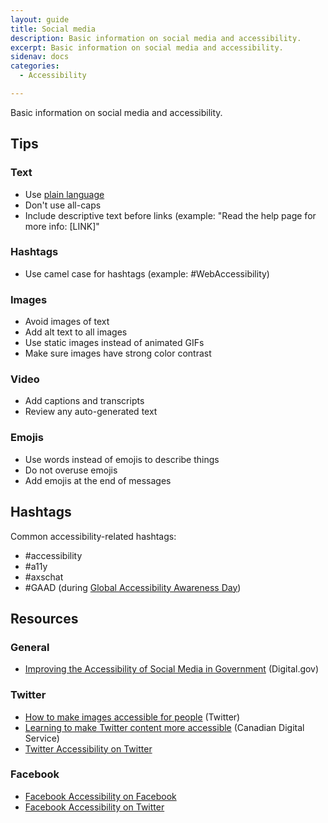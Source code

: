 ```yaml
---
layout: guide
title: Social media
description: Basic information on social media and accessibility.
excerpt: Basic information on social media and accessibility.
sidenav: docs
categories:
  - Accessibility

---
```


Basic information on social media and accessibility.

## Tips

### Text

*   Use [plain language](https://accessibility.civicactions.com/guide/plain-language)
*   Don't use all-caps
*   Include descriptive text before links (example: "Read the help page for more info: [LINK]"


### Hashtags

*   Use camel case for hashtags (example: #WebAccessibility)


### Images

*   Avoid images of text
*   Add alt text to all images
*   Use static images instead of animated GIFs
*   Make sure images have strong color contrast


### Video

*   Add captions and transcripts
*   Review any auto-generated text


### Emojis

*   Use words instead of emojis to describe things
*   Do not overuse emojis
*   Add emojis at the end of messages


## Hashtags

Common accessibility-related hashtags:


*   #accessibility
*   #a11y
*   #axschat
*   #GAAD (during [Global Accessibility Awareness Day](https://globalaccessibilityawarenessday.org/))


## Resources


### General

*   [Improving the Accessibility of Social Media in Government](https://digital.gov/resources/improving-the-accessibility-of-social-media-in-government/?dg) (Digital.gov)


### Twitter

*   [How to make images accessible for people](https://help.twitter.com/en/using-twitter/picture-descriptions) (Twitter)
*   [Learning to make Twitter content more accessible](https://digital.canada.ca/2021/03/12/learning-to-make-twitter-content-more-accessible/) (Canadian Digital Service)
*   [Twitter Accessibility on Twitter](https://twitter.com/TwitterA11y)


### Facebook

*   [Facebook Accessibility on Facebook](https://www.facebook.com/accessibility)
*   [Facebook Accessibility on Twitter](https://twitter.com/fbaccess)
